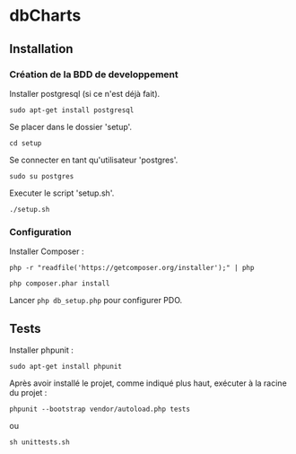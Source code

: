 # dbCharts

## Installation

### Création de la BDD de developpement

Installer postgresql (si ce n'est déjà fait).

`sudo apt-get install postgresql`

Se placer dans le dossier 'setup'.

`cd setup`

Se connecter en tant qu'utilisateur 'postgres'.

`sudo su postgres`

Executer le script 'setup.sh'.

`./setup.sh`

### Configuration

Installer Composer : 

`php -r "readfile('https://getcomposer.org/installer');" | php`

`php composer.phar install`

Lancer `php db_setup.php` pour configurer PDO.

## Tests

Installer phpunit :

`sudo apt-get install phpunit`

Après avoir installé le projet, comme indiqué plus haut, exécuter à la racine du projet :

`phpunit --bootstrap vendor/autoload.php tests`

ou

`sh unittests.sh`